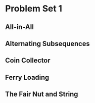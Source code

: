 # Problem Set 1

## All-in-All

## Alternating Subsequences

## Coin Collector

## Ferry Loading

## The Fair Nut and String